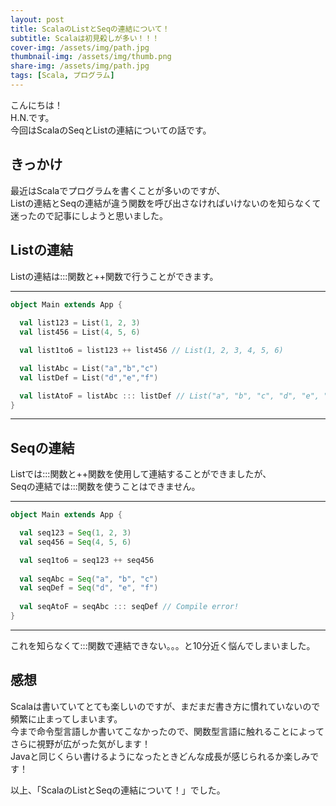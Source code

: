 ```yaml
---
layout: post
title: ScalaのListとSeqの連結について！
subtitle: Scalaは初見殺しが多い！！！
cover-img: /assets/img/path.jpg
thumbnail-img: /assets/img/thumb.png
share-img: /assets/img/path.jpg
tags: [Scala, プログラム]
---
```


こんにちは！  
H.N.です。  
今回はScalaのSeqとListの連結についての話です。

## きっかけ
最近はScalaでプログラムを書くことが多いのですが、  
Listの連結とSeqの連結が違う関数を呼び出さなければいけないのを知らなくて迷ったので記事にしようと思いました。

## Listの連結
Listの連結は:::関数と++関数で行うことができます。  

---
```Scala:Main.scala
object Main extends App {
  
  val list123 = List(1, 2, 3)
  val list456 = List(4, 5, 6)

  val list1to6 = list123 ++ list456 // List(1, 2, 3, 4, 5, 6)

  val listAbc = List("a","b","c")
  val listDef = List("d","e","f")

  val listAtoF = listAbc ::: listDef // List("a", "b", "c", "d", "e", "f")
}
```
---

## Seqの連結
Listでは:::関数と++関数を使用して連結することができましたが、  
Seqの連結では:::関数を使うことはできません。

---
```Scala:Main.scala
object Main extends App {

  val seq123 = Seq(1, 2, 3)
  val seq456 = Seq(4, 5, 6)

  val seq1to6 = seq123 ++ seq456
  
  val seqAbc = Seq("a", "b", "c")
  val seqDef = Seq("d", "e", "f")
  
  val seqAtoF = seqAbc ::: seqDef // Compile error!
}
```
---

これを知らなくて:::関数で連結できない。。。と10分近く悩んでしまいました。

## 感想
Scalaは書いていてとても楽しいのですが、まだまだ書き方に慣れていないので頻繁に止まってしまいます。  
今まで命令型言語しか書いてこなかったので、関数型言語に触れることによってさらに視野が広がった気がします！  
Javaと同じくらい書けるようになったときどんな成長が感じられるか楽しみです！

以上、「ScalaのListとSeqの連結について！」でした。

